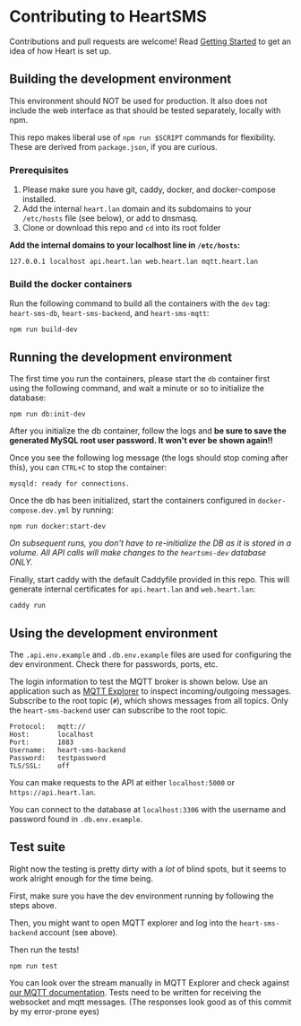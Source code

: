 # Contributing to HeartSMS

Contributions and pull requests are welcome! Read [Getting Started](docs/getting-started.md) to get an idea of how Heart is set up.


## Building the development environment

This environment should NOT be used for production. It also does not include the web interface as that should be tested separately, locally with npm.

This repo makes liberal use of `npm run $SCRIPT` commands for flexibility. These are derived from `package.json`, if you are curious.


### Prerequisites

1. Please make sure you have git, caddy, docker, and docker-compose installed.
2. Add the internal `heart.lan` domain and its subdomains to your `/etc/hosts` file (see below), or add to dnsmasq.
3. Clone or download this repo and `cd` into its root folder

**Add the internal domains to your localhost line in `/etc/hosts`:**
```
127.0.0.1 localhost api.heart.lan web.heart.lan mqtt.heart.lan
```


### Build the docker containers

Run the following command to build all the containers with the `dev` tag: `heart-sms-db`, `heart-sms-backend`, and `heart-sms-mqtt`:
```
npm run build-dev
```


## Running the development environment

The first time you run the containers, please start the `db` container first using the following command, and wait a minute or so to initialize the database:
```
npm run db:init-dev
```

After you initialize the db container, follow the logs and **be sure to save the generated MySQL root user password. It won't ever be shown again!!**

Once you see the following log message (the logs should stop coming after this), you can `CTRL+C` to stop the container:
```
mysqld: ready for connections.
```

Once the db has been initialized, start the containers configured in `docker-compose.dev.yml` by running:
```
npm run docker:start-dev
```

*On subsequent runs, you don't have to re-initialize the DB as it is stored in a volume. All API calls will make changes to the `heartsms-dev` database ONLY.*

Finally, start caddy with the default Caddyfile provided in this repo. This will generate internal certificates for `api.heart.lan` and `web.heart.lan`:
```
caddy run
```


## Using the development environment

The `.api.env.example` and `.db.env.example` files are used for configuring the dev environment. Check there for passwords, ports, etc.

The login information to test the MQTT broker is shown below. Use an application such as [MQTT Explorer](https://mqtt-explorer.com/) to inspect incoming/outgoing messages. Subscribe to the root topic (`#`), which shows messages from all topics. Only the `heart-sms-backend` user can subscribe to the root topic.

```
Protocol:   mqtt://
Host:       localhost
Port:       1883
Username:   heart-sms-backend
Password:   testpassword
TLS/SSL:    off
```

You can make requests to the API at either `localhost:5000` or `https://api.heart.lan`.

You can connect to the database at `localhost:3306` with the username and password found in `.db.env.example`.


## Test suite

Right now the testing is pretty dirty with a *lot* of blind spots, but it seems to work alright enough for the time being.

First, make sure you have the dev environment running by following the steps above.

Then, you might want to open MQTT explorer and log into the `heart-sms-backend` account (see above).

Then run the tests!
```
npm run test
```

You can look over the stream manually in MQTT Explorer and check against [our MQTT documentation](docs/mqtt.md). Tests need to be written for receiving the websocket and mqtt messages. (The responses look good as of this commit by my error-prone eyes)




